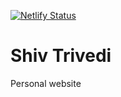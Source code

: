 [![Netlify Status](https://api.netlify.com/api/v1/badges/cc10b91a-c014-4c4f-ae8b-a1ac919fff1b/deploy-status)](https://app.netlify.com/sites/shivvtrivedi/deploys)

# Shiv Trivedi
Personal website